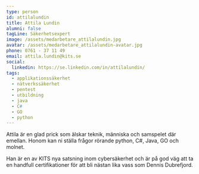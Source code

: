 ```yaml
---
type: person
id: attilalundin
title: Attila Lundin
alumni: false
tagLine: Säkerhetsexpert
image: /assets/medarbetare_attilalundin.jpg
avatar: /assets/medarbetare_attilalundin-avatar.jpg
phone: 0761 - 37 11 49
email: attila.lundin@kits.se
social:
  linkedin: https://se.linkedin.com/in/attilalundin/
tags:
  - applikationssäkerhet
  - nätverkssäkerhet
  - pentest
  - utbildning
  - java
  - C#
  - GO
  - python
---
```


Attila är en glad prick som älskar teknik, människa och samspelet där emellan. Honom kan ni ställa frågor rörande python, C#, Java, GO och molnet. 

Han är en av KITS nya satsning inom cybersäkerhet och är på god väg att ta en handfull certifikationer för att bli nästan lika vass som Dennis Dubrefjord.  

